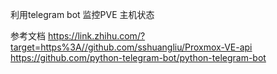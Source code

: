 利用telegram bot 监控PVE 主机状态

参考文档
https://link.zhihu.com/?target=https%3A//github.com/sshuangliu/Proxmox-VE-api
https://github.com/python-telegram-bot/python-telegram-bot
